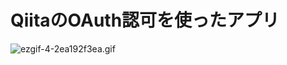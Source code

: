 
# QiitaのOAuth認可を使ったアプリ

![ezgif-4-2ea192f3ea.gif](https://qiita-image-store.s3.ap-northeast-1.amazonaws.com/0/2883687/101abe2c-75c8-87e7-aa4c-01019e7ff0f5.gif)


